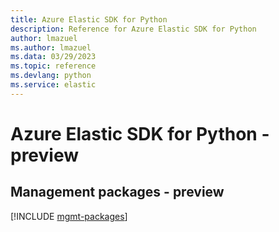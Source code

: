 ```yaml
---
title: Azure Elastic SDK for Python
description: Reference for Azure Elastic SDK for Python
author: lmazuel
ms.author: lmazuel
ms.data: 03/29/2023
ms.topic: reference
ms.devlang: python
ms.service: elastic
---
```

# Azure Elastic SDK for Python - preview

## Management packages - preview
[!INCLUDE [mgmt-packages](elastic-mgmt-index.md)]